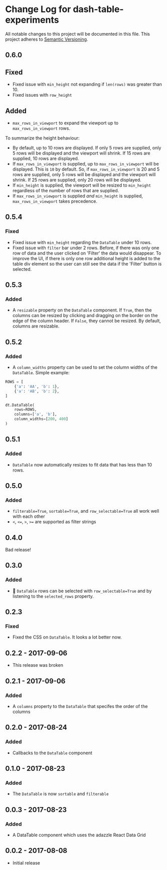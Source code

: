 # Change Log for dash-table-experiments
All notable changes to this project will be documented in this file.
This project adheres to [Semantic Versioning](http://semver.org/).

## 0.6.0
## Fixed
- Fixed issue with `min_height` not expanding if `len(rows)` was greater than 10.
- Fixed issues with `row_height`
## Added
- `max_rows_in_viewport` to expand the viewport up to `max_rows_in_viewport` rows.

To summarize the height behaviour:
- By default, up to 10 rows are displayed. If only 5 rows are supplied, only 5 rows will be displayed and the viewport will shrink. If 15 rows are supplied, 10 rows are displayed.
- If `max_rows_in_viewport` is supplied, up to `max_rows_in_viewport` will be displayed. This is `10` by default. So, if `max_rows_in_viewport` is 20 and 5 rows are supplied, only 5 rows will be displayed and the viewport will shrink. If 25 rows are supplied, only 20 rows will be displayed.
- If `min_height` is supplied, the viewport will be resized to `min_height` regardless of the number of rows that are supplied.
- If `max_rows_in_viewport` is supplied _and_ `min_height` is supplied, `max_rows_in_viewport` takes precedence.

## 0.5.4
### Fixed
- Fixed issue with `min_height` regarding the `DataTable` under 10 rows.
- Fixed issue with `filter` bar under 2 rows. Before, if there was only one row of data and the user clicked on 'Filter' the data would disappear. To improve the UI, if there is only one row additional height is added to the table div element so the user can still see the data if the 'Filter' button is selected.

## 0.5.3
### Added
- A `resizable` property on the `DataTable` component. If `True`, then the columns
can be resized by clicking and dragging on the border on the edge of the column
header. If `False`, they cannot be resized. By default, columns are resizable.

## 0.5.2
### Added
- A `column_widths` property can be used to set the column widths of the
`DataTable`. Simple example:
```python
ROWS = [
    {'a': 'AA', 'b': 1},
    {'a': 'AB', 'b': 2},
]

dt.DataTable(
    rows=ROWS,
    columns=['a', 'b'],
    column_widths=[200, 400]
)
```

## 0.5.1
### Added
- `DataTable` now automatically resizes to fit data that has less than 10 rows.

## 0.5.0
### Added
- `filterable=True`, `sortable=True`, and `row_selectable=True` all work well with each other
- `<`, `<=`, `>`, `>=` are supported as filter strings

## 0.4.0
Bad release!

## 0.3.0
### Added
- 🎉 `DataTable` rows can be selected with `row_selectable=True` and by listening to the `selected_rows` property.

## 0.2.3
### Fixed
- Fixed the CSS on `DataTable`. It looks a lot better now.

## 0.2.2 - 2017-09-06
- This release was broken

## 0.2.1 - 2017-09-06
### Added
- A `columns` property to the `DataTable` that specifes the order of the columns

## 0.2.0 - 2017-08-24
### Added
- Callbacks to the `DataTable` component

## 0.1.0 - 2017-08-23
### Added
- The `DataTable` is now `sortable` and `filterable`


## 0.0.3 - 2017-08-23
### Added
- A DataTable component which uses the adazzle React Data Grid

## 0.0.2 - 2017-08-08
- Initial release
